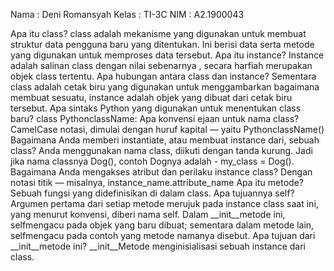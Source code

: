 Nama : Deni Romansyah
Kelas : TI-3C
NIM : A2.1900043

Apa itu class?
class adalah mekanisme yang digunakan untuk membuat struktur data pengguna baru yang ditentukan. Ini berisi data serta metode yang digunakan untuk memproses data tersebut.
Apa itu instance?
Instance adalah salinan class dengan nilai sebenarnya , secara harfiah merupakan objek class tertentu.
Apa hubungan antara class dan instance?
Sementara class adalah cetak biru yang digunakan untuk menggambarkan bagaimana membuat sesuatu, instance adalah objek yang dibuat dari cetak biru tersebut.
Apa sintaks Python yang digunakan untuk menentukan class baru?
class PythonclassName:
Apa konvensi ejaan untuk nama class?
CamelCase notasi, dimulai dengan huruf kapital — yaitu
PythonclassName()
Bagaimana Anda memberi instantiate, atau membuat instance dari, sebuah class?
Anda menggunakan nama class, diikuti dengan tanda kurung. Jadi jika nama classnya Dog(), contoh Dognya adalah - my_class = Dog().
Bagaimana Anda mengakses atribut dan perilaku instance class?
Dengan notasi titik — misalnya, instance_name.attribute_name
Apa itu metode?
Sebuah fungsi yang didefinisikan di dalam class.
Apa tujuannya self?
Argumen pertama dari setiap metode merujuk pada instance class saat ini, yang menurut konvensi, diberi nama self. Dalam __init__metode ini, selfmengacu pada objek yang baru dibuat; sementara dalam metode lain, selfmengacu pada contoh yang metode namanya disebut.
Apa tujuan dari __init__metode ini?
__init__Metode menginisialisasi sebuah instance dari class.